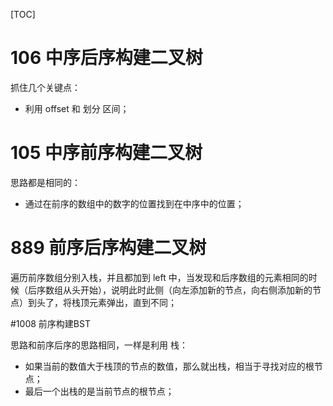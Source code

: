 [TOC]

# 106 中序后序构建二叉树

抓住几个关键点：

- 利用 offset 和 划分 区间；

# 105 中序前序构建二叉树

思路都是相同的：

- 通过在前序的数组中的数字的位置找到在中序中的位置；

# 889 前序后序构建二叉树

 遍历前序数组分别入栈，并且都加到 left 中，当发现和后序数组的元素相同的时候（后序数组从头开始），说明此时此侧（向左添加新的节点，向右侧添加新的节点）到头了，将栈顶元素弹出，直到不同；

#1008 前序构建BST

思路和前序后序的思路相同，一样是利用 栈：

- 如果当前的数值大于栈顶的节点的数值，那么就出栈，相当于寻找对应的根节点；
- 最后一个出栈的是当前节点的根节点；